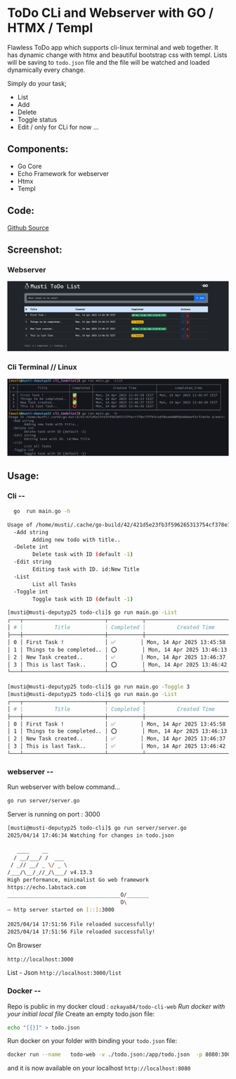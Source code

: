 # ToDo CLi and Webserver with GO / HTMX / Templ

Flawless ToDo app which supports cli-linux terminal and web together. It has dynamic change with htmx and beautiful bootstrap css with templ. Lists will be saving to `todo.json` file and the file will be watched and loaded dynamically every change.

Simply do your task;

- List
- Add
- Delete
- Toggle status
- Edit / only for CLi for now ...

## Components:

- Go Core
- Echo Framework for webserver
- Htmx
- Templ

## Code:

[Github Source](http://github.com/mozkaya1/todo-cli-web)

## Screenshot:

### Webserver

![Webserver](./static/webserver.png)

### Cli Terminal // Linux

![Cli](./static/cli.png)

## Usage:

### Cli --

```bash
  go  run main.go -h
```

```bash
Usage of /home/musti/.cache/go-build/42/421d5e23fb3f596265313754cf378e1797b3ce698eab60058d40dde53c314e3e-d/main:
  -Add string
        Adding new todo with title..
  -Delete int
        Delete task with ID (default -1)
  -Edit string
        Editing task with ID. id:New Title
  -List
        List all Tasks
  -Toggle int
        Toggle task with ID (default -1)

```

```bash
[musti@musti-deputyp25 todo-cli]$ go run main.go -List
┌───┬──────────────────────────┬───────────┬────────────────────────────────┬────────────────────────────────┐
│ # │          Title           │ Completed │          Created Time          │         completed_time         │
├───┼──────────────────────────┼───────────┼────────────────────────────────┼────────────────────────────────┤
│ 0 │ First Task !             │ ✅        │ Mon, 14 Apr 2025 13:45:58 CEST │ Mon, 14 Apr 2025 17:51:56 CEST │
│ 1 │ Things to be completed.. │ ⭕        │ Mon, 14 Apr 2025 13:46:13 CEST │                                │
│ 2 │ New Task created..       │ ✅        │ Mon, 14 Apr 2025 13:46:37 CEST │ Mon, 14 Apr 2025 13:46:49 CEST │
│ 3 │ This is last Task..      │ ⭕        │ Mon, 14 Apr 2025 13:46:42 CEST │                                │
└───┴──────────────────────────┴───────────┴────────────────────────────────┴────────────────────────────────┘

[musti@musti-deputyp25 todo-cli]$ go run main.go -Toggle 3
[musti@musti-deputyp25 todo-cli]$ go run main.go -List
┌───┬──────────────────────────┬───────────┬────────────────────────────────┬────────────────────────────────┐
│ # │          Title           │ Completed │          Created Time          │         completed_time         │
├───┼──────────────────────────┼───────────┼────────────────────────────────┼────────────────────────────────┤
│ 0 │ First Task !             │ ✅        │ Mon, 14 Apr 2025 13:45:58 CEST │ Mon, 14 Apr 2025 17:51:56 CEST │
│ 1 │ Things to be completed.. │ ⭕        │ Mon, 14 Apr 2025 13:46:13 CEST │                                │
│ 2 │ New Task created..       │ ✅        │ Mon, 14 Apr 2025 13:46:37 CEST │ Mon, 14 Apr 2025 13:46:49 CEST │
│ 3 │ This is last Task..      │ ✅        │ Mon, 14 Apr 2025 13:46:42 CEST │ Mon, 14 Apr 2025 17:54:09 CEST │
└───┴──────────────────────────┴───────────┴────────────────────────────────┴────────────────────────────────┘

```

### webserver --

Run webserver with below command...

```bash
go run server/server.go

```

Server is running on port : 3000

```bash
[musti@musti-deputyp25 todo-cli]$ go run server/server.go 
2025/04/14 17:46:34 Watching for changes in todo.json

   ____    __
  / __/___/ /  ___
 / _// __/ _ \/ _ \
/___/\__/_//_/\___/ v4.13.3
High performance, minimalist Go web framework
https://echo.labstack.com
____________________________________O/_______
                                    O\
⇨ http server started on [::]:3000

2025/04/14 17:51:56 File reloaded successfully!
2025/04/14 17:51:56 File reloaded successfully!

```

On Browser

`http://localhost:3000`

List - Json
`http://localhost:3000/list`

### Docker --
Repo is public in my docker cloud : `ozkaya84/todo-cli-web`
_Run docker with your initial local file_
Create an empty todo.json file:
```bash
echo "[{}]" > todo.json
```
Run docker on your folder with binding your `todo.json` file:

```bash
docker run --name   todo-web -v ./todo.json:/app/todo.json  -p 8080:3000    -d  ozkaya84/todo-cli-web:latest
```
and it is now available on  your  localhost `http://localhost:8080`
